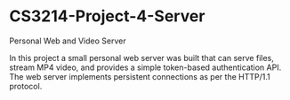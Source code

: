 # CS3214-Project-4-Server
Personal Web and Video Server


In this project a small personal web server was built that can serve files, stream MP4 video, and provides a simple token-based authentication API. The web server implements persistent connections as per the HTTP/1.1 protocol.
